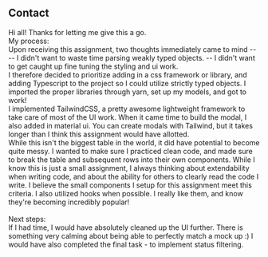 <!-- POST MORTEM -->
## Contact

Hi all! Thanks for letting me give this a go. 
<br />
My process: 
<br />
Upon receiving this assignment, two thoughts immediately came to mind -- 
<br />
-- I didn't want to waste time parsing weakly typed objects.
-- I didn't want to get caught up fine tuning the styling and ui work. 
<br />
I therefore decided to prioritize adding in a css framework or library, and adding Typescript to the project so I could utilize strictly typed objects. I imported the proper libraries through yarn, set up my models, and got to work!
<br/>
I implemented TailwindCSS, a pretty awesome lightweight framework to take care of most of the UI work. When it came time to build the modal, I also added in material ui. You can create modals with Tailwind, but it takes longer than I think this assignment would have allotted. 
<br />
While this isn't the biggest table in the world, it did have potential to become quite messy. I wanted to make sure I practiced clean code, and made sure to break the table and subsequent rows into their own components. While I know this is just a small assignment, I always thinking about extendability when writing code, and about the ability for others to clearly read the code I write. I believe the small components I setup for this assignment meet this criteria. I also utilized hooks when possible. I really like them, and know they're becoming incredibly popular!  
<br/>
Next steps: 
<br/>
If I had time, I would have absolutely cleaned up the UI further. There is something very calming about being able to perfectly match a mock up :) 
I would have also completed the final task - to implement status filtering. 

